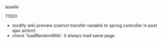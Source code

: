 laswiki

TODO 
- modify wiki preview (cannot transfer variable to spring controller in post ajax action)
- check 'loadRandomWiki'. it always load same page